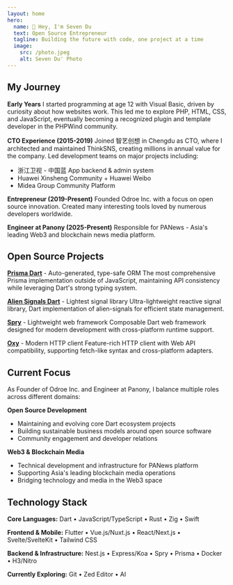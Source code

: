```yaml
---
layout: home
hero:
  name: 🫧 Hey, I'm Seven Du
  text: Open Source Entrepreneur
  tagline: Building the future with code, one project at a time
  image:
    src: /photo.jpeg
    alt: Seven Du' Photo
---
```


<style>
@reference "tailwindcss";

.VPHome .VPHero .VPImage {
  @apply rounded-3xl shadow object-cover aspect-square w-full h-auto;
}

.VPHome .VPFeatures .VPFeature {
  @apply hover:shadow-2xl hover:shadow-indigo-500/40;
}

.VPHome .VPFeatures .VPFeature .feature-link {
  @apply inline-block w-full text-right text-blue-400 mt-2;
}
</style>

<script setup>
import { VPTeamPageTitle } from 'vitepress/theme';
</script>

<VPTeamPageTitle>
  <template #title>
      <span class="uppercase">about me</span>
  </template>
  <template #lead>Passionate developer • Open source advocate • Founder at Odroe Inc.</template>
</VPTeamPageTitle>

## My Journey

**Early Years**
I started programming at age 12 with Visual Basic, driven by curiosity about how websites work. This led me to explore PHP, HTML, CSS, and JavaScript, eventually becoming a recognized plugin and template developer in the PHPWind community.

**CTO Experience (2015-2019)**
Joined 智艺创想 in Chengdu as CTO, where I architected and maintained ThinkSNS, creating millions in annual value for the company. Led development teams on major projects including:

- 浙江卫视 - 中国蓝 App backend & admin system
- Huawei Xinsheng Community + Huawei Weibo
- Midea Group Community Platform

**Entrepreneur (2019-Present)**
Founded Odroe Inc. with a focus on open source innovation. Created many interesting tools loved by numerous developers worldwide.

**Engineer at Panony (2025-Present)**
Responsible for PANews - Asia's leading Web3 and blockchain news media platform.

## Open Source Projects

**[Prisma Dart](https://prisma.pub)** - Auto-generated, type-safe ORM
The most comprehensive Prisma implementation outside of JavaScript, maintaining API consistency while leveraging Dart's strong typing system.

**[Alien Signals Dart](https://github.com/medz/alien-signals-dart)** - Lightest signal library
Ultra-lightweight reactive signal library, Dart implementation of alien-signals for efficient state management.

**[Spry](https://spry.fun)** - Lightweight web framework
Composable Dart web framework designed for modern development with cross-platform runtime support.

**[Oxy](https://github.com/medz/oxy)** - Modern HTTP client
Feature-rich HTTP client with Web API compatibility, supporting fetch-like syntax and cross-platform adapters.

## Current Focus

As Founder of Odroe Inc. and Engineer at Panony, I balance multiple roles across different domains:

**Open Source Development**

- Maintaining and evolving core Dart ecosystem projects
- Building sustainable business models around open source software
- Community engagement and developer relations

**Web3 & Blockchain Media**

- Technical development and infrastructure for PANews platform
- Supporting Asia's leading blockchain media operations
- Bridging technology and media in the Web3 space

## Technology Stack

**Core Languages:**
Dart • JavaScript/TypeScript • Rust • Zig • Swift

**Frontend & Mobile:**
Flutter • Vue.js/Nuxt.js • React/Next.js • Svelte/SvelteKit • Tailwind CSS

**Backend & Infrastructure:**
Nest.js • Express/Koa • Spry • Prisma • Docker • H3/Nitro

**Currently Exploring:**
Git • Zed Editor • AI
